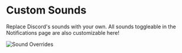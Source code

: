 # Custom Sounds

Replace Discord's sounds with your own. All sounds toggleable in the Notifications page are also customizable here!

![Sound Overrides](https://github.com/Vendicated/Vencord/assets/57493648/4485951b-edef-4c81-afd7-ea4433deab76)
